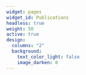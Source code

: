 ```yaml
---
widget: pages
widget_id: Publications
headless: true
weight: 50
active: true
design:
  columns: "2"
  background:
    text_color_light: false
    image_darken: 0
---
```

